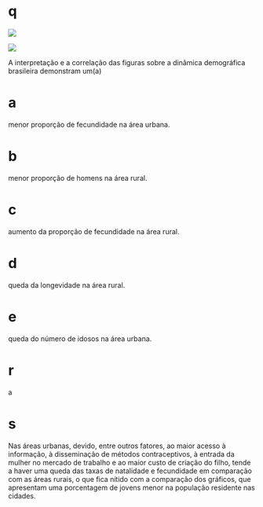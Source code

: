 # q
![](https://firebasestorage.googleapis.com/v0/b/firebase-enemio.appspot.com/o/questoes%2F538%2Ff8225ec8-0ebf-793d-27e8-fb6ac273fff8.png?alt=media\&token=390b7e44-8abc-4601-8723-2948142b52ca)

![](https://firebasestorage.googleapis.com/v0/b/firebase-enemio.appspot.com/o/questoes%2F538%2F9d3f4018-4b63-b703-b9e6-d09dc14d498e.png?alt=media\&token=8e258083-1bee-48d7-973d-02b70c514b31)

A interpretação e a correlação das figuras sobre a dinâmica demográfica brasileira demonstram um(a)

# a
menor proporção de fecundidade na área urbana.

# b
menor proporção de homens na área rural.

# c
aumento da proporção de fecundidade na área rural.

# d
queda da longevidade na área rural.

# e
queda do número de idosos na área urbana.

# r
a

# s
Nas áreas urbanas, devido, entre outros fatores, ao maior acesso à informação, à disseminação de métodos contraceptivos, à entrada da mulher no mercado de trabalho e ao maior custo de criação do filho, tende a haver uma queda das taxas de natalidade e fecundidade em comparação com as áreas rurais, o que fica nítido com a comparação dos gráficos, que apresentam uma porcentagem de jovens menor na população residente nas cidades.

